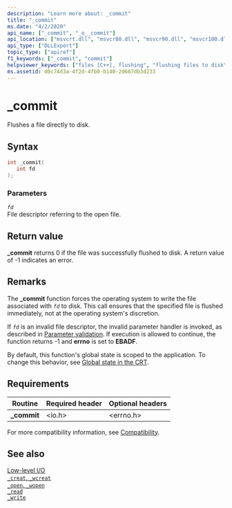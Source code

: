 ```yaml
---
description: "Learn more about: _commit"
title: "_commit"
ms.date: "4/2/2020"
api_name: ["_commit", "_o__commit"]
api_location: ["msvcrt.dll", "msvcr80.dll", "msvcr90.dll", "msvcr100.dll", "msvcr100_clr0400.dll", "msvcr110.dll", "msvcr110_clr0400.dll", "msvcr120.dll", "msvcr120_clr0400.dll", "ucrtbase.dll", "api-ms-win-crt-stdio-l1-1-0.dll", "api-ms-win-crt-private-l1-1-0.dll"]
api_type: ["DLLExport"]
topic_type: ["apiref"]
f1_keywords: ["_commit", "commit"]
helpviewer_keywords: ["files [C++], flushing", "flushing files to disk", "commit function", "_commit function", "committing files to disk"]
ms.assetid: d0c74d3a-4f2d-4fb0-b140-2d687db3d233
---
```

# _commit

Flushes a file directly to disk.

## Syntax

```C
int _commit(
   int fd
);
```

### Parameters

*`fd`*<br/>
File descriptor referring to the open file.

## Return value

**_commit** returns 0 if the file was successfully flushed to disk. A return value of -1 indicates an error.

## Remarks

The **_commit** function forces the operating system to write the file associated with *`fd`* to disk. This call ensures that the specified file is flushed immediately, not at the operating system's discretion.

If *`fd`* is an invalid file descriptor, the invalid parameter handler is invoked, as described in [Parameter validation](../parameter-validation.md). If execution is allowed to continue, the function returns -1 and **errno** is set to **EBADF**.

By default, this function's global state is scoped to the application. To change this behavior, see [Global state in the CRT](../global-state.md).

## Requirements

|Routine|Required header|Optional headers|
|-------------|---------------------|----------------------|
|**_commit**|\<io.h>|\<errno.h>|

For more compatibility information, see [Compatibility](../compatibility.md).

## See also

[Low-level I/O](../low-level-i-o.md)\
[`_creat`, `_wcreat`](creat-wcreat.md)\
[`_open`, `_wopen`](open-wopen.md)\
[`_read`](read.md)\
[`_write`](write.md)
